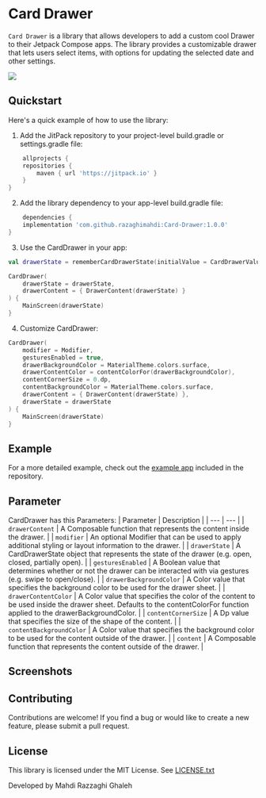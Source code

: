 # Card Drawer

`Card Drawer` is a library that allows developers to add a custom cool Drawer to their Jetpack
Compose apps. The library provides a customizable drawer that lets users select items, with options
for updating the selected date and other settings.

[![](https://jitpack.io/v/razaghimahdi/Card-Drawer.svg)](https://jitpack.io/#razaghimahdi/Card-Drawer)

## Quickstart

Here's a quick example of how to use the library:

1. Add the JitPack repository to your project-level build.gradle or settings.gradle file:

```groovy
    allprojects {
    repositories {
        maven { url 'https://jitpack.io' }
    }
}
```

2. Add the library dependency to your app-level build.gradle file:

```groovy
    dependencies {
    implementation 'com.github.razaghimahdi:Card-Drawer:1.0.0'
} 
```

3. Use the CardDrawer in your app:

```kotlin
val drawerState = rememberCardDrawerState(initialValue = CardDrawerValue.Closed)

CardDrawer(
    drawerState = drawerState,
    drawerContent = { DrawerContent(drawerState) }
) {
    MainScreen(drawerState)
}
```

4. Customize CardDrawer:

```Kotlin
CardDrawer(
    modifier = Modifier,
    gesturesEnabled = true,
    drawerBackgroundColor = MaterialTheme.colors.surface,
    drawerContentColor = contentColorFor(drawerBackgroundColor),
    contentCornerSize = 0.dp,
    contentBackgroundColor = MaterialTheme.colors.surface,
    drawerContent = { DrawerContent(drawerState) },
    drawerState = drawerState
) {
    MainScreen(drawerState)
}
```

## Example

For a more detailed example, check out
the [example app](https://github.com/razaghimahdi/CardDrawer/blob/master/app/src/main/java/com/razaghimahdi/fullnavigationdrawer/MainActivity.kt)
included in the repository.

## Parameter

CardDrawer has this Parameters:
| Parameter | Description |
| --- | --- |
| `drawerContent` | A Composable function that represents the content inside the drawer. |
| `modifier` | An optional Modifier that can be used to apply additional styling or layout information to the drawer. |
| `drawerState` | A CardDrawerState object that represents the state of the drawer (e.g. open, closed, partially open). |
| `gesturesEnabled` | A Boolean value that determines whether or not the drawer can be interacted with via gestures (e.g. swipe to open/close). |
| `drawerBackgroundColor` | A Color value that specifies the background color to be used for the drawer sheet. |
| `drawerContentColor` | A Color value that specifies the color of the content to be used inside the drawer sheet. Defaults to the contentColorFor function applied to the drawerBackgroundColor. |
| `contentCornerSize` | A Dp value that specifies the size of the shape of the content. |
| `contentBackgroundColor` | A Color value that specifies the background color to be used for the content outside of the drawer. |
| `content` | A Composable function that represents the content outside of the drawer. |


## Screenshots


## Contributing

Contributions are welcome! If you find a bug or would like to create a new feature, please submit a
pull request.

## License

This library is licensed under the MIT License.
See [LICENSE.txt](https://github.com/razaghimahdi/CardDrawer/blob/master/LICENSE)

Developed by Mahdi Razzaghi Ghaleh
